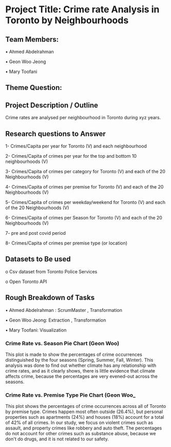 
# Project Title: Crime rate Analysis in Toronto by Neighbourhoods 

## Team Members:

•	Ahmed Abdelrahman

•	Geon Woo Jeong

•	Mary Toofani

## Theme Question: 

### 

##	Project Description / Outline

Crime rates are analysed per neighbourhood in Toronto during xyz years.

## Research questions to Answer

1- Crimes/Capita per year for Toronto (V) and each neighbourhood

2- Crimes/Capita of crimes per year for the top and bottom 10 neighbourhoods (V)

3- Crimes/Capita of crimes per category for Toronto (V) and each of the 20 Neighbourhoods (V)

4- Crimes/Capita of crimes per premise for Toronto (V) and each of the 20 Neighbourhoods (V)

5- Crimes/Capita of crimes per weekday/weekend for Toronto (V) and each of the 20 Neighbourhoods (V)

6- Crimes/Capita of crimes per Season for Toronto (V) and each of the 20 Neighbourhoods (V)

7- pre and post covid period

8- Crimes/Capita of crimes per premise type (or location)


##	Datasets to Be used

o	Csv dataset from Toronto Police Services

o	Open Toronto API

## Rough Breakdown of Tasks

•	Ahmed Abdelrahman : ScrumMaster , Transformation

•	Geon Woo Jeong: Extraction , Transformation

•	Mary Toofani: Visualization


### Crime Rate vs. Season Pie Chart (Geon Woo) 
This plot is made to show the percentages of crime occurrences distinguished by the four seasons (Spring, Summer, Fall, Winter). This analysis was done to find out whether climate has any relationship with crime rates, and as it clearly shows, there is little evidence that climate affects crime, because the percentages are very evened-out across the seasons. 

### Crime Rate vs. Premise Type Pie Chart (Geon Woo_
This plot shows the percentages of crime occurrences across all of Toronto by premise type. Crimes happen most often outside (26.4%), but personal properties such as apartments (24%) and houses (18%) account for a total of 42% of all crimes. In our study, we focus on violent crimes such as assault, and property crimes like robbery and auto theft. The percentages do not account for other crimes such as substance abuse, because we don't do drugs, and it is not related to our safety. 
